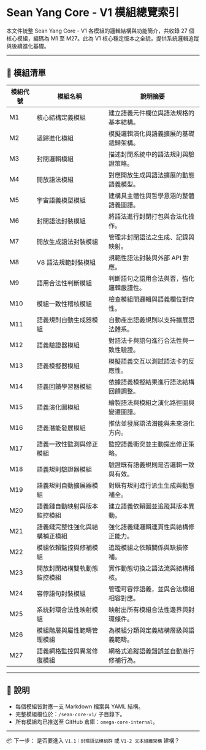 # Sean Yang Core - V1 模組總覽索引

本文件統整 Sean Yang Core - V1 各模組的邏輯結構與功能簡介，共收錄 27 個核心模組，編碼為 M1 至 M27。此為 V1 核心穩定版本之全貌，提供系統邏輯追蹤與後續進化基礎。

---

## 📂 模組清單

| 模組代號 | 模組名稱 | 說明摘要 |
|----------|----------|----------|
| M1 | 核心結構定義模組 | 建立語義元件欄位與語法規格的基本結構。 |
| M2 | 遞歸進化模組 | 模擬邏輯演化與語義擴展的基礎遞歸架構。 |
| M3 | 封閉邏輯模組 | 描述封閉系統中的語法規則與驗證策略。 |
| M4 | 開放語法模組 | 對應開放生成與語法擴展的動態語義模型。 |
| M5 | 宇宙語義模型模組 | 建構具主體性與哲學意涵的整體語義圖譜。 |
| M6 | 封閉語法封裝模組 | 將語法進行封閉打包與合法化操作。 |
| M7 | 開放生成語法封裝模組 | 管理非封閉語法之生成、記錄與映射。 |
| M8 | V8 語法規範封裝模組 | 規範性語法封裝與外部 API 對應。 |
| M9 | 語用合法性判斷模組 | 判斷語句之語用合法與否，強化邏輯嚴謹性。 |
| M10 | 模組一致性稽核模組 | 檢查模組間邏輯與語義欄位對齊性。 |
| M11 | 語義規則自動生成器模組 | 自動產出語義規則以支持擴展語法體系。 |
| M12 | 語義驗證器模組 | 對語法卡與語句進行合法性與一致性驗證。 |
| M13 | 語義模擬器模組 | 模擬語義交互以測試語法卡的反應性。 |
| M14 | 語義回饋學習器模組 | 依據語義模擬結果進行語法結構回饋調整。 |
| M15 | 語義演化圖模組 | 繪製語法與模組之演化路徑圖與變遷圖譜。 |
| M16 | 語義潛能發展模組 | 推估並發展語法潛能與未來演化方向。 |
| M17 | 語義一致性監測與修正模組 | 監控語義衝突並主動提出修正策略。 |
| M18 | 語義規則驗證器模組 | 驗證既有語義規則是否邏輯一致與有效。 |
| M19 | 語義規則自動擴展器模組 | 對既有規則進行派生生成與動態補全。 |
| M20 | 語義鏈自動映射與版本監控模組 | 建立語義依賴圖並追蹤其版本異動。 |
| M21 | 語義鏈完整性強化與結構補正模組 | 強化語義鏈邏輯連貫性與結構修正能力。 |
| M22 | 模組依賴監控與修補模組 | 追蹤模組之依賴關係與缺損修補。 |
| M23 | 開放封閉結構雙軌動態監控模組 | 實作動態切換之語法流與結構稽核。 |
| M24 | 容悖語句封裝模組 | 管理可容悖語義，並與合法模組相容對應。 |
| M25 | 系統封環合法性映射模組 | 映射出所有模組合法性邊界與封環條件。 |
| M26 | 模組階層與屬性範疇管理模組 | 為模組分類與定義結構層級與語義範疇。 |
| M27 | 語義網格監控與異常修復模組 | 網格式追蹤語義錯誤並自動進行修補行為。 |

---

## 📌 說明

- 每個模組皆對應一支 Markdown 檔案與 YAML 結構。
- 完整模組檔位於：`/sean-core-v1/` 子目錄下。
- 所有模組均已推送至 GitHub 倉庫：`omega-core-internal`。

---

📦 下一步：
是否要進入 `V1.1｜封環語法模組群` 或 `V1-2 文本組織架構` 建構？


